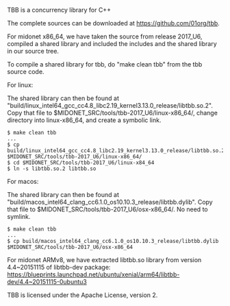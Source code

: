 TBB is a concurrency library for C++

The complete sources can be downloaded at https://github.com/01org/tbb.

For midonet x86_64, we have taken the source from release 2017_U6, compiled a
shared library and included the includes and the shared library in our
source tree.

To compile a shared library for tbb, do "make clean tbb" from the tbb source code.

For linux:

The shared library can then be found at "build/linux_intel64_gcc_cc4.8_libc2.19_kernel3.13.0_release/libtbb.so.2".
Copy that file to $MIDONET_SRC/tools/tbb-2017_U6/linux-x86_64/, change directory into linux-x86_64, and create a symbolic link.

```
$ make clean tbb
...
$ cp build/linux_intel64_gcc_cc4.8_libc2.19_kernel3.13.0_release/libtbb.so.2 $MIDONET_SRC/tools/tbb-2017_U6/linux-x86_64/
$ cd $MIDONET_SRC/tools/tbb-2017_U6/linux-x84_64
$ ln -s libtbb.so.2 libtbb.so
```

For macos:

The shared library can then be found at "build/macos_intel64_clang_cc6.1.0_os10.10.3_release/libtbb.dylib".
Copy that file to $MIDONET_SRC/tools/tbb-2017_U6/osx-x86_64/. No need to symlink.

```
$ make clean tbb
...
$ cp build/macos_intel64_clang_cc6.1.0_os10.10.3_release/libtbb.dylib $MIDONET_SRC/tools/tbb-2017_U6/osx-x86_64
```

For midonet ARMv8, we have extracted libtbb.so library from
version 4.4~20151115 of libtbb-dev package:
https://blueprints.launchpad.net/ubuntu/xenial/arm64/libtbb-dev/4.4~20151115-0ubuntu3

TBB is licensed under the Apache License, version 2.

